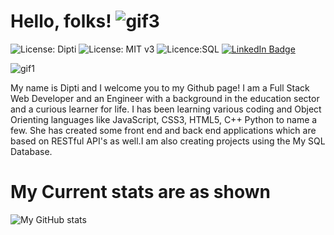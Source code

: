  # Hello, folks! ![gif3]("https://tenor.com/btq1a.gif")

![License: Dipti](https://img.shields.io/badge/Coder-Dipti'sREADME-yellow.svg)
![License: MIT v3](https://img.shields.io/badge/Developer-FullStack-red.svg)
![Licence:SQL](https://img.shields.io/badge/AboutMe-Introduction-green.svg)
[![LinkedIn Badge](https://img.shields.io/badge/LinkedIn-Profile-informational?style=flat&logo=linkedin&logoColor=white&color=0D76A8)](https://www.linkedin.com/in/dipti-r-868b9b34/)

![gif1](https://media.giphy.com/media/dVuH1AcZMlOWMnzTAB/giphy.gif)


 My name is Dipti and I welcome you to my Github page! I am a Full Stack Web Developer and an Engineer with a background in the education sector and a curious learner for life. I has been learning various coding and Object Orienting languages like JavaScript, CSS3, HTML5, C++ Python to name a few. She has created some front end and back end applications which are based on RESTful API's as well.I am also creating projects using the My SQL Database. 

# My Current stats are as shown

![My GitHub stats](https://github-readme-stats.vercel.app/api?username=Dipti2021&show_icons=true&theme=radical)





